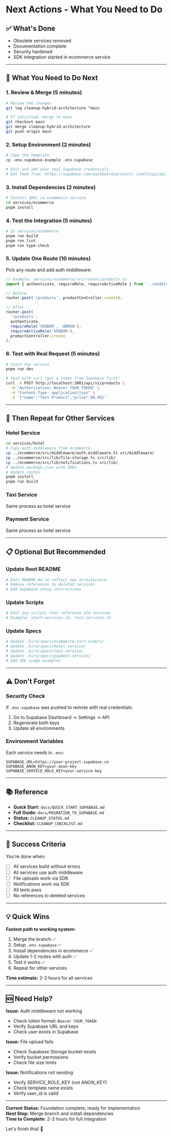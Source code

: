 # Next Actions - What You Need to Do

## ✅ What's Done

- Obsolete services removed
- Documentation complete
- Security hardened
- SDK integration started in ecommerce service

---

## 🎯 What You Need to Do Next

### 1. Review & Merge (5 minutes)

```bash
# Review the changes
git log cleanup-hybrid-architecture ^main

# If satisfied, merge to main
git checkout main
git merge cleanup-hybrid-architecture
git push origin main
```

### 2. Setup Environment (2 minutes)

```bash
# Copy the template
cp .env.supabase.example .env.supabase

# Edit and add your real Supabase credentials
# Get them from: https://supabase.com/dashboard/project/_/settings/api
```

### 3. Install Dependencies (2 minutes)

```bash
# Install SDKs in ecommerce service
cd services/ecommerce
pnpm install
```

### 4. Test the Integration (5 minutes)

```bash
# In services/ecommerce
pnpm run build
pnpm run lint
pnpm run type-check
```

### 5. Update One Route (10 minutes)

Pick any route and add auth middleware:

```typescript
// Example: services/ecommerce/src/routes/products.ts
import { authenticate, requireRole, requireActiveRole } from '../middleware/auth.middleware';

// Before
router.post('/products', productController.create);

// After
router.post(
  '/products',
  authenticate,
  requireRole('VENDOR', 'ADMIN'),
  requireActiveRole('VENDOR'),
  productController.create
);
```

### 6. Test with Real Request (5 minutes)

```bash
# Start the service
pnpm run dev

# Test with curl (get a token from Supabase first)
curl -X POST http://localhost:3001/api/v1/products \
  -H "Authorization: Bearer YOUR_TOKEN" \
  -H "Content-Type: application/json" \
  -d '{"name":"Test Product","price":99.99}'
```

---

## 🔄 Then Repeat for Other Services

### Hotel Service

```bash
cd services/hotel
# Copy auth middleware from ecommerce
cp ../ecommerce/src/middleware/auth.middleware.ts src/middleware/
cp ../ecommerce/src/lib/file-storage.ts src/lib/
cp ../ecommerce/src/lib/notifications.ts src/lib/
# Update package.json with SDKs
# Update routes
pnpm install
pnpm run build
```

### Taxi Service

Same process as hotel service

### Payment Service

Same process as hotel service

---

## 📋 Optional But Recommended

### Update Root README

```bash
# Edit README.md to reflect new architecture
# Remove references to deleted services
# Add Supabase setup instructions
```

### Update Scripts

```bash
# Edit any scripts that reference old services
# Example: start-services.sh, test-services.sh
```

### Update Specs

```bash
# Update .kiro/specs/ecommerce-cart-orders/
# Update .kiro/specs/hotel-service/
# Update .kiro/specs/taxi-service/
# Update .kiro/specs/payment-service/
# Add SDK usage examples
```

---

## ⚠️ Don't Forget

### Security Check

If `.env.supabase` was pushed to remote with real credentials:

1. Go to Supabase Dashboard → Settings → API
2. Regenerate both keys
3. Update all environments

### Environment Variables

Each service needs in `.env`:

```env
SUPABASE_URL=https://your-project.supabase.co
SUPABASE_ANON_KEY=your-anon-key
SUPABASE_SERVICE_ROLE_KEY=your-service-key
```

---

## 📚 Reference

- **Quick Start:** `docs/QUICK_START_SUPABASE.md`
- **Full Guide:** `docs/MIGRATION_TO_SUPABASE.md`
- **Status:** `CLEANUP_STATUS.md`
- **Checklist:** `CLEANUP_CHECKLIST.md`

---

## 🎯 Success Criteria

You're done when:

- [ ] All services build without errors
- [ ] All services use auth middleware
- [ ] File uploads work via SDK
- [ ] Notifications work via SDK
- [ ] All tests pass
- [ ] No references to deleted services

---

## 💡 Quick Wins

**Fastest path to working system:**

1. Merge the branch ✅
2. Setup `.env.supabase` ✅
3. Install dependencies in ecommerce ✅
4. Update 1-2 routes with auth ✅
5. Test it works ✅
6. Repeat for other services

**Time estimate:** 2-3 hours for all services

---

## 🆘 Need Help?

**Issue:** Auth middleware not working

- Check token format: `Bearer YOUR_TOKEN`
- Verify Supabase URL and keys
- Check user exists in Supabase

**Issue:** File upload fails

- Check Supabase Storage bucket exists
- Verify bucket permissions
- Check file size limits

**Issue:** Notifications not sending

- Verify SERVICE_ROLE_KEY (not ANON_KEY)
- Check template name exists
- Verify user_id is valid

---

**Current Status:** Foundation complete, ready for implementation  
**Next Step:** Merge branch and install dependencies  
**Time to Complete:** 2-3 hours for full integration

Let's finish this! 🚀
